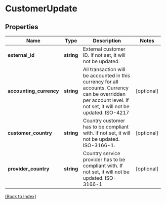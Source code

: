 # CustomerUpdate

## Properties

Name | Type | Description | Notes
------------ | ------------- | ------------- | -------------
**external_id** | **string** | External customer ID. If not set, it will not be updated. |
**accounting_currency** | **string** | All transaction will be accounted in this currency for all accounts. Currency can be overridden per account level. If not set, it will not be updated. ISO-4217 | [optional]
**customer_country** | **string** | Country customer has to be compliant with. If not set, it will not be updated. ISO-3166-1. | [optional]
**provider_country** | **string** | Country service provider has to be compliant with. If not set, it will not be updated. ISO-3166-1 | [optional]

[[Back to Index]](../index.md)

